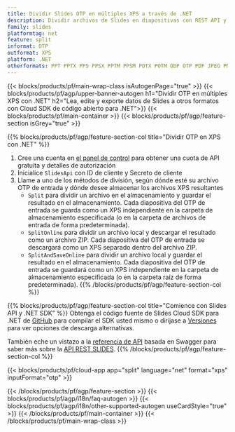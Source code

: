 ```yaml
---
title: Dividir Slides OTP en múltiples XPS a través de .NET
description: Dividir archivos de Slides en diapositivas con REST API y .NET SDK de código abierto
family: slides
platformtag: net
feature: split
informat: OTP
outformat: XPS
platform: .NET
otherformats: PPT PPTX PPS PPSX PPTM PPSM POTX POTM ODP OTP PDF JPEG PNG BMP TIFF SVG HTML5 GIF XAML
---
```


{{< blocks/products/pf/main-wrap-class isAutogenPage="true" >}}
{{< blocks/products/pf/agp/upper-banner-autogen h1="Dividir OTP en múltiples XPS con .NET" h2="Lea, edite y exporte datos de Slides a otros formatos con Cloud SDK de código abierto para .NET">}}
{{< blocks/products/pf/main-container >}}
{{< blocks/products/pf/agp/feature-section isGrey="true" >}}

{{% blocks/products/pf/agp/feature-section-col title="Dividir OTP en XPS con .NET" %}}
1. Cree una cuenta en <a href="https://dashboard.aspose.cloud/">el panel de control</a> para obtener una cuota de API gratuita y detalles de autorización
1. Inicialice ```SlidesApi``` con ID de cliente y Secreto de cliente
1. Llame a uno de los métodos de división, según dónde esté su archivo OTP de entrada y dónde desee almacenar los archivos XPS resultantes
    - ```Split``` para dividir un archivo en el almacenamiento y guardar el resultado en el almacenamiento. Cada diapositiva del OTP de entrada se guarda como un XPS independiente en la carpeta de almacenamiento especificada (o en la carpeta de archivos de entrada de forma predeterminada).
    - ```SplitOnline``` para dividir un archivo local y descargar el resultado como un archivo ZIP. Cada diapositiva del OTP de entrada se descargará como un XPS separado dentro del archivo ZIP.
    - ```SplitAndSaveOnline``` para dividir un archivo local y guardar el resultado en el almacenamiento. Cada diapositiva del OTP de entrada se guardará como un XPS independiente en la carpeta de almacenamiento especificada (o en la carpeta raíz de forma predeterminada).
{{% /blocks/products/pf/agp/feature-section-col %}}

{{% blocks/products/pf/agp/feature-section-col title="Comience con Slides API y .NET SDK" %}}
Obtenga el código fuente de Slides Cloud SDK para .NET de [GitHub](https://github.com/aspose-slides-cloud/aspose-slides-cloud-dotnet) para compilar el SDK usted mismo o diríjase a [Versiones](https://releases.aspose.cloud/) para ver opciones de descarga alternativas.

También eche un vistazo a la [referencia de API](https://apireference.aspose.cloud/slides/) basada en Swagger para saber más sobre la [API REST SLIDES](https://products.aspose.cloud/slides/curl/).
{{% /blocks/products/pf/agp/feature-section-col %}}

{{< blocks/products/pf/cloud-app app="split" language="net" format="xps" inputFormat="otp" >}}

{{< /blocks/products/pf/agp/feature-section >}}
{{< blocks/products/pf/agp/i18n/faq-autogen >}}
{{< blocks/products/pf/agp/i18n/other-supported-autogen useCardStyle="true" >}}
{{< /blocks/products/pf/main-container >}}
{{< /blocks/products/pf/main-wrap-class >}}